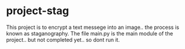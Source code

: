 # project-stag
This project is to encrypt a text messege into an image.. the process is known as staganography.
The file main.py is the main module of the project.. but not completed yet.. so dont run it.
